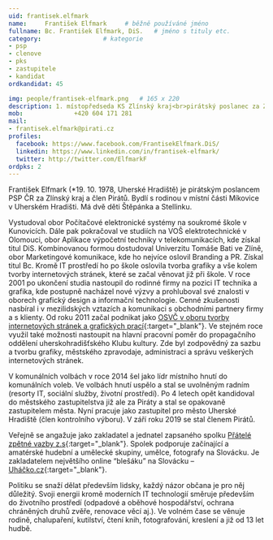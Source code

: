 ```yaml
---
uid: frantisek.elfmark
name:     František Elfmark  	# běžně používáné jméno
fullname: Bc. František Elfmark, DiS.  	# jméno s tituly etc.
category:                 # kategorie
- psp
- clenove
- pks
- zastupitele
- kandidat
ordkandidat: 45

img: people/frantisek-elfmark.png   # 165 x 220
description: 1. místopředseda KS Zlínský kraj<br>pirátský poslanec za Zlínský kraj<br>Uherské Hradiště # kratký popis, max 160 znaků
mob:			  +420 604 171 281
mail:
- frantisek.elfmark@pirati.cz
profiles:
  facebook: https://www.facebook.com/FrantisekElfmark.DiS/
  linkedin: https://www.linkedin.com/in/frantisek-elfmark/
  twitter: http://twitter.com/ElfmarkF
ordpks: 2
---
```


František Elfmark (*19. 10. 1978, Uherské Hradiště) je pirátským poslancem PSP ČR za Zlínský kraj a člen Pirátů. Bydlí s rodinou v místní části Míkovice v Uherském Hradišti. Má dvě děti Štěpánka a Stellinku.

Vystudoval obor Počítačové elektronické systémy na soukromé škole v Kunovicích. Dále pak pokračoval ve studiích na VOŠ elektrotechnické v Olomouci, obor Aplikace výpočetní techniky v telekomunikacích, kde získal titul DiS. Kombinovanou formou dostudoval Univerzitu Tomáše Bati ve Zlíně, obor Marketingové komunikace, kde ho nejvíce oslovil Branding a PR. Získal titul Bc.
Kromě IT prostředí ho po škole oslovila tvorba grafiky a vše kolem tvorby internetových stránek, které se začal věnovat již při škole. V roce 2001 po ukončení studia nastoupil do rodinné firmy na pozici IT technika a grafika, kde postupně nacházel nové výzvy a prohluboval své znalosti v oborech grafický design a informační technologie. Cenné zkušenosti nasbíral i v mezilidských vztazích a komunikaci s obchodními partnery firmy a s klienty. Od roku 2011 začal podnikat jako [OSVČ v oboru tvorby internetových stránek a grafických prací](https://www.elfmarkag.cz/){:target="_blank"}. Ve stejném roce využil také možnosti nastoupit na hlavní pracovní poměr do propagačního oddělení uherskohradišťského Klubu kultury. Zde byl zodpovědný za sazbu a tvorbu grafiky, městského zpravodaje, administraci a správu veškerých internetových stránek.

V komunálních volbách v roce 2014 šel jako lídr místního hnutí do komunálních voleb. Ve volbách hnutí uspělo a stal se uvolněným radním (resorty IT, sociální služby, životní prostředí). Po 4 letech opět kandidoval do městského zastupitelstva již ale za Piráty a stal se opakovaně zastupitelem města. Nyní pracuje jako zastupitel pro město Uherské Hradiště (člen kontrolního výboru). V září roku 2019 se stal členem Pirátů.

Veřejně se angažuje jako zakladatel a jednatel zapsaného spolku [Přátelé zpětné vazby z.s](http://www.klubpzv.cz/){:target="_blank"}. Spolek podporuje začínající a amatérské hudební a umělecké skupiny, umělce, fotografy na Slovácku. Je zakladatelem největšího online “blešáku” na Slovácku – [Uháčko.cz](https://www.uhacko.cz){:target="_blank"}.

Politiku se snaží dělat především lidsky, každý názor občana je pro něj důležitý. Svoji energii kromě moderních IT technologií směruje především do životního prostředí (odpadové a oběhové hospodářství, ochrana chráněných druhů zvěře, renovace věcí aj.). Ve volném čase se věnuje rodině, chalupaření, kutilství, čtení knih, fotografování, kreslení a již od 13 let hudbě.
